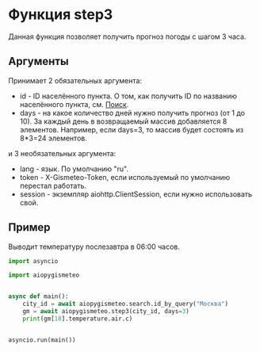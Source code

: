# Функция step3

Данная функция позволяет получить прогноз погоды с шагом 3 часа.

## Аргументы

Принимает 2 обязательных аргумента:

- id - ID населённого пункта. О том, как получить ID по названию населённого пункта, см. [Поиск](search.md).
- days - на какое количество дней нужно получить прогноз (от 1 до 10). За каждый день в возвращаемый массив добавляется 8 элементов. Например, если days=3, то массив будет состоять из 8\*3=24 элементов.

и 3 необязательных аргумента:

- lang - язык. По умолчанию "ru".
- token - X-Gismeteo-Token, если используемый по умолчанию перестал работать.
- session - экземпляр aiohttp.ClientSession, если нужно использовать свой.

## Пример

Выводит температуру послезавтра в 06:00 часов.

```python
import asyncio

import aiopygismeteo


async def main():
    city_id = await aiopygismeteo.search.id_by_query("Москва")
    gm = await aiopygismeteo.step3(city_id, days=3)
    print(gm[18].temperature.air.c)


asyncio.run(main())
```
